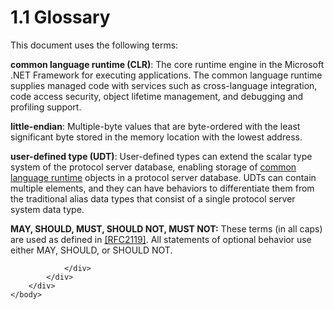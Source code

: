 <html dir="LTR" xmlns:mshelp="http://msdn.microsoft.com/mshelp" xmlns:ddue="http://ddue.schemas.microsoft.com/authoring/2003/5" xmlns:xlink="http://www.w3.org/1999/xlink" xmlns:tool="http://www.microsoft.com/tooltip">
    <head>
        <meta http-equiv="Content-Type" content="text/html; CHARSET=utf-8"></meta>
        <meta name="save" content="history"></meta>
        <title>1.1 Glossary</title>
        <xml>
            <mshelp:toctitle title="1.1 Glossary"></mshelp:toctitle>
            <mshelp:rltitle title="[MS-SSCLRT]: Glossary"></mshelp:rltitle>
            <mshelp:keyword index="A" term="c2758e90-461c-4ce7-bf21-5012ed874080"></mshelp:keyword>
            <mshelp:attr name="DCSext.ContentType" value="open specification"></mshelp:attr>
            <mshelp:attr name="AssetID" value="c2758e90-461c-4ce7-bf21-5012ed874080"></mshelp:attr>
            <mshelp:attr name="TopicType" value="kbRef"></mshelp:attr>
            <mshelp:attr name="DCSext.Title" value="[MS-SSCLRT]: Glossary" />
        </xml>
    </head>
    <body>
        <div id="header">
            <h1 class="heading">1.1 Glossary</h1>
        </div>
        <div id="mainSection">
            <div id="mainBody">
                <div id="allHistory" class="saveHistory"></div>
                <div id="sectionSection0" class="section" name="collapseableSection">
                    

<p>This document uses the following terms:</p>

<p><a id="gt_854253ea-e95f-40bb-9e99-cf5b1298db20" /><b>common language runtime (CLR)</b>:
The core runtime engine in the Microsoft .NET Framework for executing
applications. The common language runtime supplies managed code with services
such as cross-language integration, code access security, object lifetime management,
and debugging and profiling support.</a></p>

<p><a id="gt_079478cb-f4c5-4ce5-b72b-2144da5d2ce7" /><b>little-endian</b>:
Multiple-byte values that are byte-ordered with the least significant byte
stored in the memory location with the lowest address.</a></p>

<p><a id="gt_10a36f2b-2a1d-4d7f-b57d-261afca73727" /><b>user-defined type (UDT)</b>:
User-defined types can extend the scalar type system of the protocol server
database, enabling storage of </a><a href="c2758e90-461c-4ce7-bf21-5012ed874080.htm#gt_854253ea-e95f-40bb-9e99-cf5b1298db20">common language runtime</a>
objects in a protocol server database. UDTs can contain multiple elements, and
they can have behaviors to differentiate them from the traditional alias data
types that consist of a single protocol server system data type.</p>

<p><b>MAY,
SHOULD, MUST, SHOULD NOT, MUST NOT:</b> These terms (in all caps) are used as
defined in <a href="https://go.microsoft.com/fwlink/?LinkId=90317">[RFC2119]</a>.
All statements of optional behavior use either MAY, SHOULD, or SHOULD NOT.</p>


                </div>
            </div>
        </div>
    </body>
</html>